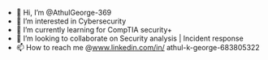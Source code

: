 - 👋 Hi, I’m @AthulGeorge-369
- 👀 I’m interested in Cybersecurity
- 🌱 I’m currently learning for CompTIA security+
- 💞️ I’m looking to collaborate on Security analysis | Incident response
- 📫 How to reach me @www.linkedin.com/in/
athul-k-george-683805322


<!---
AthulGeorge-369/AthulGeorge-369 is a ✨ special ✨ repository because its `README.md` (this file) appears on your GitHub profile.
You can click the Preview link to take a look at your changes.
--->
